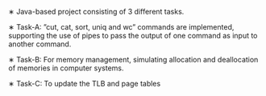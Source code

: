 ∗ Java-based project consisting of 3 different tasks.

∗ Task-A: ”cut, cat, sort, uniq and wc” commands are implemented, supporting the use of pipes to pass the
output of one command as input to another command.

∗ Task-B: For memory management, simulating allocation and deallocation of memories in computer systems.

∗ Task-C: To update the TLB and page tables
